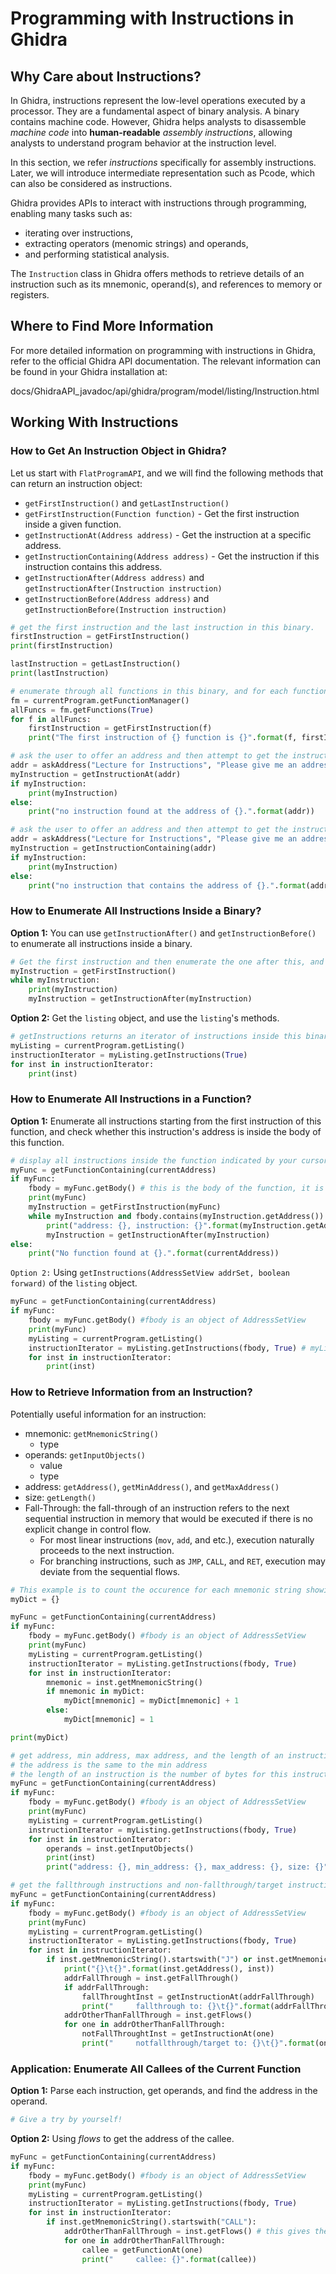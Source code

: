 # **Programming with Instructions in Ghidra**

## **Why Care about Instructions?**

In Ghidra, instructions represent the low-level operations executed by a processor. They are a fundamental aspect of binary analysis. A binary contains machine code. However, Ghidra helps analysts to disassemble *machine code* into **human-readable** *assembly instructions*, allowing analysts to understand program behavior at the instruction level. 

In this section, we refer *instructions* specifically for assembly instructions. Later, we will introduce intermediate representation such as Pcode, which can also be considered as instructions. 

Ghidra provides APIs to interact with instructions through programming, enabling many tasks such as:

+ iterating over instructions,
+ extracting operators (menomic strings) and operands,
+ and performing statistical analysis.

The `Instruction` class in Ghidra offers methods to retrieve details of an instruction such as its mnemonic, operand(s), and references to memory or registers. 


## **Where to Find More Information**

For more detailed information on programming with instructions in Ghidra, refer to the official Ghidra API documentation. The relevant information can be found in your Ghidra installation at: 

docs/GhidraAPI_javadoc/api/ghidra/program/model/listing/Instruction.html


## **Working With Instructions**

### **How to Get An Instruction Object in Ghidra?**

Let us start with `FlatProgramAPI`, and we will find the following methods that can return an instruction object:

+ `getFirstInstruction()` and `getLastInstruction()`
+ `getFirstInstruction(Function function)` - Get the first instruction inside a given function. 
+ `getInstructionAt(Address address)` - Get the instruction at a specific address. 
+ `getInstructionContaining(Address address)` - Get the instruction if this instruction contains this address. 
+ `getInstructionAfter(Address address)` and `getInstructionAfter(Instruction instruction)`
+ `getInstructionBefore(Address address)` and `getInstructionBefore(Instruction instruction)`

```python
# get the first instruction and the last instruction in this binary.
firstInstruction = getFirstInstruction()
print(firstInstruction)

lastInstruction = getLastInstruction()
print(lastInstruction)
```

```python
# enumerate through all functions in this binary, and for each function print out its first instruction. 
fm = currentProgram.getFunctionManager()
allFuncs = fm.getFunctions(True)
for f in allFuncs:
	firstInstruction = getFirstInstruction(f)
 	print("The first instruction of {} function is {}".format(f, firstInstruction))
```

```python
# ask the user to offer an address and then attempt to get the instruction at that address. This address is for the address of the very first byte of the instruction. 
addr = askAddress("Lecture for Instructions", "Please give me an address!")
myInstruction = getInstructionAt(addr)
if myInstruction:
	print(myInstruction)
else:
	print("no instruction found at the address of {}.".format(addr))
```
```python
# ask the user to offer an address and then attempt to get the instruction that contains address. Note: an instruction might be composed of multiple bytes.  
addr = askAddress("Lecture for Instructions", "Please give me an address!")
myInstruction = getInstructionContaining(addr)
if myInstruction:
	print(myInstruction)
else:
	print("no instruction that contains the address of {}.".format(addr))
```

### **How to Enumerate All Instructions Inside a Binary?**

**Option 1:** You can use `getInstructionAfter()` and `getInstructionBefore()` to enumerate all instructions inside a binary. 

```python
# Get the first instruction and then enumerate the one after this, and keep doing that. 
myInstruction = getFirstInstruction()
while myInstruction:
    print(myInstruction)
    myInstruction = getInstructionAfter(myInstruction)
```

**Option 2:** Get the `listing` object, and use the `listing`'s methods. 

```python
# getInstructions returns an iterator of instructions inside this binary
myListing = currentProgram.getListing()
instructionIterator = myListing.getInstructions(True)
for inst in instructionIterator:
    print(inst)
```


### **How to Enumerate All Instructions in a Function?**

**Option 1:** Enumerate all instructions starting from the first instruction of this function, and check whether this instruction's address is inside the body of this function. 

```python
# display all instructions inside the function indicated by your cursor. 
myFunc = getFunctionContaining(currentAddress)
if myFunc:
	fbody = myFunc.getBody() # this is the body of the function, it is an AddressSetView, a set of addresses. 
	print(myFunc)
	myInstruction = getFirstInstruction(myFunc)
	while myInstruction and fbody.contains(myInstruction.getAddress()): # verify whether the address of this instruction is inside the set of addresses for this function. 
		print("address: {}, instruction: {}".format(myInstruction.getAddress(), myInstruction))
		myInstruction = getInstructionAfter(myInstruction)
else:
	print("No function found at {}.".format(currentAddress))
```


``Option 2:`` Using `getInstructions(AddressSetView addrSet, boolean forward)` of the `listing` object. 

```python
myFunc = getFunctionContaining(currentAddress)
if myFunc:
	fbody = myFunc.getBody() #fbody is an object of AddressSetView
	print(myFunc)
	myListing = currentProgram.getListing()
	instructionIterator = myListing.getInstructions(fbody, True) # myListing.getInstructions(AddressSetView, Boolean) will return instructions that are inside this set of addresses
	for inst in instructionIterator:
		print(inst)
```

### **How to Retrieve Information from an Instruction?**

Potentially useful information for an instruction:
 
+ mnemonic: `getMnemonicString()`
  + type
+ operands: `getInputObjects()`
  + value
  + type
+ address: `getAddress()`, `getMinAddress()`, and `getMaxAddress()`
+ size:	`getLength()`
+ Fall-Through: the fall-through of an instruction refers to the next sequential instruction in memory that would be executed if there is no explicit change in control flow. 
  + For most linear instructions (`mov`, `add`, and etc.), execution naturally proceeds to the next instruction.
  + For branching instructions, such as `JMP`, `CALL`, and `RET`, execution may deviate from the sequential flows. 

```python
# This example is to count the occurence for each mnemonic string showing up in this body of the current function. 
myDict = {}

myFunc = getFunctionContaining(currentAddress)
if myFunc:
	fbody = myFunc.getBody() #fbody is an object of AddressSetView
	print(myFunc)
	myListing = currentProgram.getListing()
	instructionIterator = myListing.getInstructions(fbody, True)
	for inst in instructionIterator:
		mnemonic = inst.getMnemonicString()
		if mnemonic in myDict:
			myDict[mnemonic] = myDict[mnemonic] + 1
		else:
			myDict[mnemonic] = 1

print(myDict)
```



```python
# get address, min address, max address, and the length of an instruction
# the address is the same to the min address
# the length of an instruction is the number of bytes for this instruction
myFunc = getFunctionContaining(currentAddress)
if myFunc:
	fbody = myFunc.getBody() #fbody is an object of AddressSetView
	print(myFunc)
	myListing = currentProgram.getListing()
	instructionIterator = myListing.getInstructions(fbody, True)
	for inst in instructionIterator:
		operands = inst.getInputObjects()
		print(inst)
		print("address: {}, min_address: {}, max_address: {}, size: {}".format(inst.getAddress(), inst.getMinAddress(), inst.getMaxAddress(), inst.getLength()))
```


```python
# get the fallthrough instructions and non-fallthrough/target instructions for J, CALL, and RET instructions.
myFunc = getFunctionContaining(currentAddress)
if myFunc:
	fbody = myFunc.getBody() #fbody is an object of AddressSetView
	print(myFunc)
	myListing = currentProgram.getListing()
	instructionIterator = myListing.getInstructions(fbody, True)
	for inst in instructionIterator:
		if inst.getMnemonicString().startswith("J") or inst.getMnemonicString().startswith("CALL") or inst.getMnemonicString().startswith("RET"):
			print("{}\t{}".format(inst.getAddress(), inst))
			addrFallThrough = inst.getFallThrough()
			if addrFallThrough:
				fallThroughtInst = getInstructionAt(addrFallThrough)
				print("		fallthrough to: {}\t{}".format(addrFallThrough, fallThroughtInst))
			addrOtherThanFallThrough = inst.getFlows()
			for one in addrOtherThanFallThrough:
				notFallThroughtInst = getInstructionAt(one)
				print("		notfallthrough/target to: {}\t{}".format(one, notFallThroughtInst))

```

### **Application: Enumerate All Callees of the Current Function**

**Option 1:** Parse each instruction, get operands, and find the address in the operand.

```python
# Give a try by yourself!
```



**Option 2:** Using *flows* to get the address of the callee.

```python
myFunc = getFunctionContaining(currentAddress)
if myFunc:
	fbody = myFunc.getBody() #fbody is an object of AddressSetView
	print(myFunc)
	myListing = currentProgram.getListing()
	instructionIterator = myListing.getInstructions(fbody, True)
	for inst in instructionIterator:
		if inst.getMnemonicString().startswith("CALL"):
			addrOtherThanFallThrough = inst.getFlows() # this gives the target of the instruction
			for one in addrOtherThanFallThrough:
				callee = getFunctionAt(one)
				print("		callee: {}".format(callee))


```